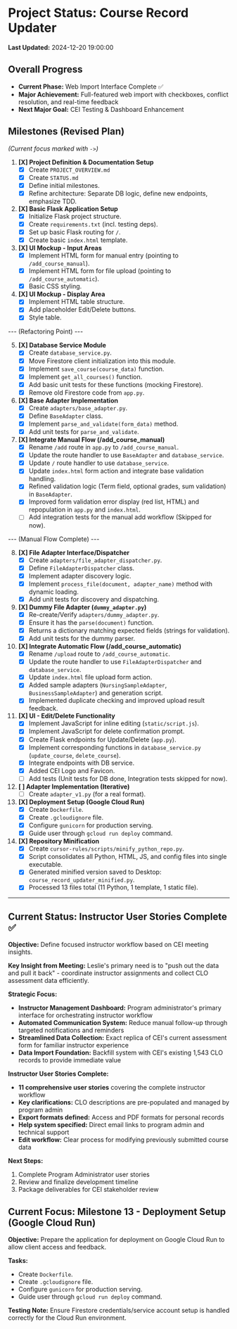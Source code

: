 # Project Status: Course Record Updater

**Last Updated:** 2024-12-20 19:00:00

## Overall Progress

*   **Current Phase:** Web Import Interface Complete ✅
*   **Major Achievement:** Full-featured web import with checkboxes, conflict resolution, and real-time feedback
*   **Next Major Goal:** CEI Testing & Dashboard Enhancement

## Milestones (Revised Plan)

*(Current focus marked with `->`)*

1.  **[X] Project Definition & Documentation Setup**
    *   [X] Create `PROJECT_OVERVIEW.md`
    *   [X] Create `STATUS.md`
    *   [X] Define initial milestones.
    *   [X] Refine architecture: Separate DB logic, define new endpoints, emphasize TDD.
2.  **[X] Basic Flask Application Setup**
    *   [X] Initialize Flask project structure.
    *   [X] Create `requirements.txt` (incl. testing deps).
    *   [X] Set up basic Flask routing for `/`.
    *   [X] Create basic `index.html` template.
3.  **[X] UI Mockup - Input Areas**
    *   [X] Implement HTML form for manual entry (pointing to `/add_course_manual`).
    *   [X] Implement HTML form for file upload (pointing to `/add_course_automatic`).
    *   [X] Basic CSS styling.
4.  **[X] UI Mockup - Display Area**
    *   [X] Implement HTML table structure.
    *   [X] Add placeholder Edit/Delete buttons.
    *   [X] Style table.

--- (Refactoring Point) ---

5.  **[X] Database Service Module**
    *   [X] Create `database_service.py`.
    *   [X] Move Firestore client initialization into this module.
    *   [X] Implement `save_course(course_data)` function.
    *   [X] Implement `get_all_courses()` function.
    *   [X] Add basic unit tests for these functions (mocking Firestore).
    *   [X] Remove old Firestore code from `app.py`.
6.  **[X] Base Adapter Implementation**
    *   [X] Create `adapters/base_adapter.py`.
    *   [X] Define `BaseAdapter` class.
    *   [X] Implement `parse_and_validate(form_data)` method.
    *   [X] Add unit tests for `parse_and_validate`.
7.  **[X] Integrate Manual Flow (/add_course_manual)**
    *   [X] Rename `/add` route in `app.py` to `/add_course_manual`.
    *   [X] Update the route handler to use `BaseAdapter` and `database_service`.
    *   [X] Update `/` route handler to use `database_service`.
    *   [X] Update `index.html` form action and integrate base validation handling.
    *   [X] Refined validation logic (Term field, optional grades, sum validation) in `BaseAdapter`.
    *   [X] Improved form validation error display (red list, HTML) and repopulation in `app.py` and `index.html`.
    *   [ ] Add integration tests for the manual add workflow (Skipped for now).

--- (Manual Flow Complete) ---

8.  **[X] File Adapter Interface/Dispatcher**
    *   [X] Create `adapters/file_adapter_dispatcher.py`.
    *   [X] Define `FileAdapterDispatcher` class.
    *   [X] Implement adapter discovery logic.
    *   [X] Implement `process_file(document, adapter_name)` method with dynamic loading.
    *   [X] Add unit tests for discovery and dispatching.
9.  **[X] Dummy File Adapter (`dummy_adapter.py`)**
    *   [X] Re-create/Verify `adapters/dummy_adapter.py`.
    *   [X] Ensure it has the `parse(document)` function.
    *   [X] Returns a dictionary matching expected fields (strings for validation).
    *   [X] Add unit tests for the dummy parser.
10. **[X] Integrate Automatic Flow (/add_course_automatic)**
    *   [X] Rename `/upload` route to `/add_course_automatic`.
    *   [X] Update the route handler to use `FileAdapterDispatcher` and `database_service`.
    *   [X] Update `index.html` file upload form action.
    *   [X] Added sample adapters (`NursingSampleAdapter`, `BusinessSampleAdapter`) and generation script.
    *   [X] Implemented duplicate checking and improved upload result feedback.
11. **[X] UI - Edit/Delete Functionality**
    *   [X] Implement JavaScript for inline editing (`static/script.js`).
    *   [X] Implement JavaScript for delete confirmation prompt.
    *   [X] Create Flask endpoints for Update/Delete (`app.py`).
    *   [X] Implement corresponding functions in `database_service.py` (`update_course`, `delete_course`).
    *   [X] Integrate endpoints with DB service.
    *   [X] Added CEI Logo and Favicon.
    *   [ ] Add tests (Unit tests for DB done, Integration tests skipped for now).
12. **[ ] Adapter Implementation (Iterative)**
    *   [ ] Create `adapter_v1.py` (for a real format).
13. **[X] Deployment Setup (Google Cloud Run)**
    *   [X] Create `Dockerfile`.
    *   [X] Create `.gcloudignore` file.
    *   [X] Configure `gunicorn` for production serving.
    *   [X] Guide user through `gcloud run deploy` command.
14. **[X] Repository Minification** 
    *   [X] Create `cursor-rules/scripts/minify_python_repo.py`.
    *   [X] Script consolidates all Python, HTML, JS, and config files into single executable.
    *   [X] Generated minified version saved to Desktop: `course_record_updater_minified.py`.
    *   [X] Processed 13 files total (11 Python, 1 template, 1 static file).

---

## Current Status: Instructor User Stories Complete ✅

**Objective:** Define focused instructor workflow based on CEI meeting insights.

**Key Insight from Meeting:** Leslie's primary need is to "push out the data and pull it back" - coordinate instructor assignments and collect CLO assessment data efficiently.

**Strategic Focus:**
*   **Instructor Management Dashboard:** Program administrator's primary interface for orchestrating instructor workflow
*   **Automated Communication System:** Reduce manual follow-up through targeted notifications and reminders
*   **Streamlined Data Collection:** Exact replica of CEI's current assessment form for familiar instructor experience
*   **Data Import Foundation:** Backfill system with CEI's existing 1,543 CLO records to provide immediate value

**Instructor User Stories Complete:**
*   **11 comprehensive user stories** covering the complete instructor workflow
*   **Key clarifications:** CLO descriptions are pre-populated and managed by program admin
*   **Export formats defined:** Access and PDF formats for personal records
*   **Help system specified:** Direct email links to program admin and technical support
*   **Edit workflow:** Clear process for modifying previously submitted course data

**Next Steps:** 
1. Complete Program Administrator user stories
2. Review and finalize development timeline
3. Package deliverables for CEI stakeholder review

## Current Focus: Milestone 13 - Deployment Setup (Google Cloud Run)

**Objective:** Prepare the application for deployment on Google Cloud Run to allow client access and feedback.

**Tasks:**
*   Create `Dockerfile`.
*   Create `.gcloudignore` file.
*   Configure `gunicorn` for production serving.
*   Guide user through `gcloud run deploy` command.

**Testing Note:** Ensure Firestore credentials/service account setup is handled correctly for the Cloud Run environment. 